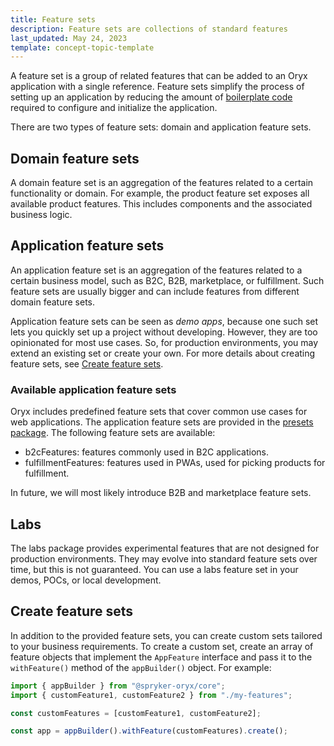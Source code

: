 ```yaml
---
title: Feature sets
description: Feature sets are collections of standard features
last_updated: May 24, 2023
template: concept-topic-template
---
```


A feature set is a group of related features that can be added to an Oryx application with a single reference. Feature sets simplify the process of setting up an application by reducing the amount of [boilerplate code](./boilerplate.md) required to configure and initialize the application.

There are two types of feature sets: domain and application feature sets.

## Domain feature sets

A domain feature set is an aggregation of the features related to a certain functionality or domain. For example, the product feature set exposes all available product features. This includes components and the associated business logic.

## Application feature sets

An application feature set is an aggregation of the features related to a certain business model, such as B2C, B2B, marketplace, or fulfillment. Such feature sets are usually bigger and can include features from different domain feature sets.

Application feature sets can be seen as _demo apps_, because one such set lets you quickly set up a project without developing. However, they are too opinionated for most use cases. So, for production environments, you may extend an existing set or create your own. For more details about creating feature sets, see [Create feature  sets](#create-feature-sets).

### Available application feature sets

Oryx includes predefined feature sets that cover common use cases for web applications. The application feature sets are provided in the [presets package](./presets.md). The following feature sets are available:

- b2cFeatures: features commonly used in B2C applications.
- fulfillmentFeatures: features used in PWAs, used for picking products for fulfillment.

In future, we will most likely introduce B2B and marketplace feature sets.

## Labs

The labs package provides experimental features that are not designed for production environments. They may evolve into standard feature sets over time, but this is not guaranteed. You can use a labs feature set in your demos, POCs, or local development.

## Create feature sets

In addition to the provided feature sets, you can create custom sets tailored to your business requirements. To create a custom set, create an array of feature objects that implement the `AppFeature` interface and pass it to the `withFeature()` method of the `appBuilder()` object. For example:

```ts
import { appBuilder } from "@spryker-oryx/core";
import { customFeature1, customFeature2 } from "./my-features";

const customFeatures = [customFeature1, customFeature2];

const app = appBuilder().withFeature(customFeatures).create();
```
